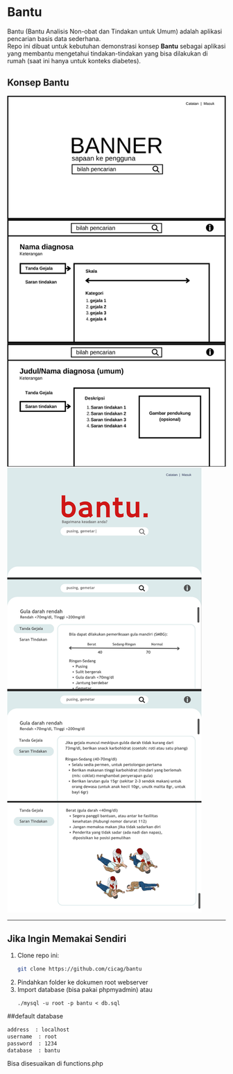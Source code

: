 # Bantu
Bantu (Bantu Analisis Non-obat dan Tindakan untuk Umum) adalah aplikasi pencarian basis data sederhana.  
Repo ini dibuat untuk kebutuhan demonstrasi konsep **Bantu** sebagai aplikasi yang membantu mengetahui tindakan-tindakan yang bisa dilakukan di rumah (saat ini hanya untuk konteks diabetes).

## Konsep Bantu
![Gambar 1](images/1.png)  
![Gambar 2](images/2.png)

---

## Jika Ingin Memakai Sendiri
1. Clone repo ini:
   ```bash
   git clone https://github.com/cicag/bantu
   ```
2. Pindahkan folder ke dokumen root webserver
3. Import database (bisa pakai phpmyadmin) atau
   ```
   ./mysql -u root -p bantu < db.sql
   ```
##default database
```
address  : localhost
username  : root
password  : 1234
database  : bantu
```
Bisa disesuaikan di functions.php
